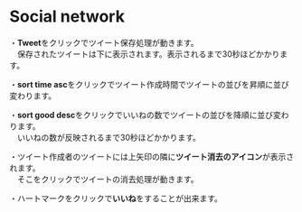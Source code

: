 # Social network

・**Tweet**をクリックでツイート保存処理が動きます。  
　保存されたツイートは下に表示されます。表示されるまで30秒ほどかかります。

・**sort time asc**をクリックでツイート作成時間でツイートの並びを昇順に並び変わります。

・**sort good desc**をクリックでいいねの数でツイートの並びを降順に並び変わります。  
　いいねの数が反映されるまで30秒ほどかかります。

・ツイート作成者のツイートには上矢印の隣に**ツイート消去のアイコン**が表示されます。  
　そこをクリックでツイートの消去処理が動きます。

・ハートマークをクリックで**いいね**をすることが出来ます。

